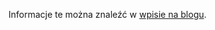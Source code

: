 Informacje te można znaleźć w [wpisie na blogu](https://medium.com/@starkware/part-1-starknet-sovereignty-a-decentralization-proposal-bca3e98a01ef).